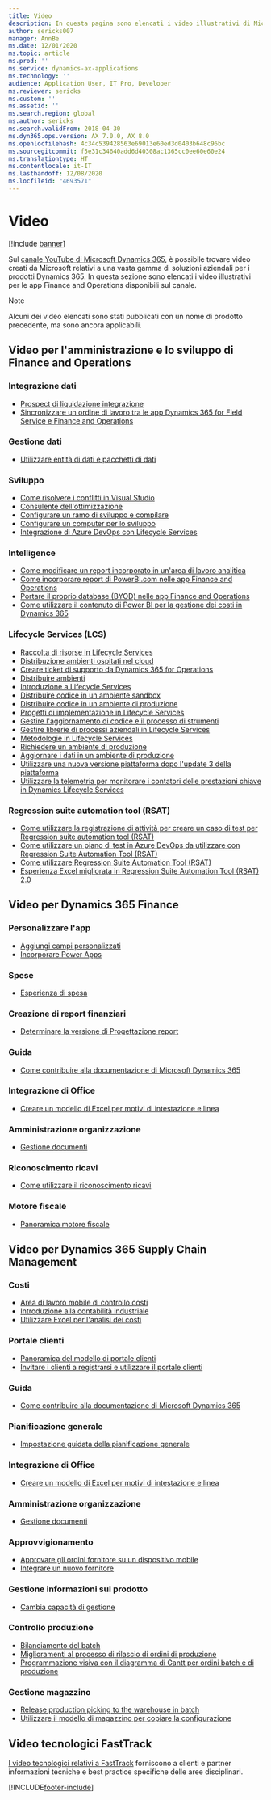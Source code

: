 ```yaml
---
title: Video
description: In questa pagina sono elencati i video illustrativi di Microsoft e quelli tecnologici relativi alle app Finance and Operations disponibili su YouTube e altri siti.
author: sericks007
manager: AnnBe
ms.date: 12/01/2020
ms.topic: article
ms.prod: ''
ms.service: dynamics-ax-applications
ms.technology: ''
audience: Application User, IT Pro, Developer
ms.reviewer: sericks
ms.custom: ''
ms.assetid: ''
ms.search.region: global
ms.author: sericks
ms.search.validFrom: 2018-04-30
ms.dyn365.ops.version: AX 7.0.0, AX 8.0
ms.openlocfilehash: 4c34c539428563e69013e60ed3d0403b648c96bc
ms.sourcegitcommit: f5e31c34640add6d40308ac1365cc0ee60e60e24
ms.translationtype: HT
ms.contentlocale: it-IT
ms.lasthandoff: 12/08/2020
ms.locfileid: "4693571"
---
```

# <a name="videos"></a>Video 

[!include [banner](../includes/banner.md)]

Sul [canale YouTube di Microsoft Dynamics 365](https://www.youtube.com/channel/UCJGCg4rB3QSs8y_1FquelBQ), è possibile trovare video creati da Microsoft relativi a una vasta gamma di soluzioni aziendali per i prodotti Dynamics 365. In questa sezione sono elencati i video illustrativi per le app Finance and Operations disponibili sul canale.

> [!Note]
> Alcuni dei video elencati sono stati pubblicati con un nome di prodotto precedente, ma sono ancora applicabili.

## <a name="videos-for-finance-and-operations-development-and-administration"></a>Video per l'amministrazione e lo sviluppo di Finance and Operations

### <a name="data-integration"></a>Integrazione dati

- [Prospect di liquidazione integrazione](https://youtu.be/AVV9x5x-XCg)
- [Sincronizzare un ordine di lavoro tra le app Dynamics 365 for Field Service e Finance and Operations](https://www.youtube.com/watch?v=46ylO7raZAo&feature=youtu.be)

### <a name="data-management"></a>Gestione dati

- [Utilizzare entità di dati e pacchetti di dati](https://www.youtube.com/watch?v=UCyzbA41j8g&feature=youtu.be)

### <a name="development"></a>Sviluppo

- [Come risolvere i conflitti in Visual Studio](https://youtu.be/4rxO0zUN2zU)
- [Consulente dell'ottimizzazione](https://www.youtube.com/watch?v=MRsAzgFCUSQ&t=4s)
- [Configurare un ramo di sviluppo e compilare](https://www.youtube.com/watch?v=qXLd-NMx9OY)
- [Configurare un computer per lo sviluppo](https://www.youtube.com/watch?v=cqp9MetfiyM)
- [Integrazione di Azure DevOps con Lifecycle Services](https://www.youtube.com/watch?v=0QyyyUp1zHQ&t=1s)

### <a name="intelligence"></a>Intelligence

- [Come modificare un report incorporato in un'area di lavoro analitica](https://youtu.be/_8WlwmSggcQ)
- [Come incorporare report di PowerBI.com nelle app Finance and Operations](https://youtu.be/gGWuNJDoi-M)
- [Portare il proprio database (BYOD) nelle app Finance and Operations](https://www.youtube.com/watch?v=-MaxtBJu2_o&feature=youtu.be)
- [Come utilizzare il contenuto di Power BI per la gestione dei costi in Dynamics 365](https://www.youtube.com/watch?v=5jWHnM_C7WM&feature=youtu.be)

### <a name="lifecycle-services-lcs"></a>Lifecycle Services (LCS)

- [Raccolta di risorse in Lifecycle Services](https://www.youtube.com/watch?v=z-2xMRa1nOs)
- [Distribuzione ambienti ospitati nel cloud](https://www.youtube.com/watch?v=igjVt1lbyLQ&t=17s)
- [Creare ticket di supporto da Dynamics 365 for Operations](https://www.youtube.com/watch?v=avENUYBTBlA&t=2s)
- [Distribuire ambienti](https://www.youtube.com/watch?v=FUROjGuhQEA&t=68s)
- [Introduzione a Lifecycle Services](https://www.youtube.com/watch?v=qLBjKAPaqN4&t=24s)
- [Distribuire codice in un ambiente sandbox](https://www.youtube.com/watch?v=5azLeOO078k)
- [Distribuire codice in un ambiente di produzione](https://www.youtube.com/watch?v=ogXo-saZkmE&t=2s)
- [Progetti di implementazione in Lifecycle Services](https://www.youtube.com/watch?v=V1vVOgcTuw4&t=18s)
- [Gestire l'aggiornamento di codice e il processo di strumenti](https://www.youtube.com/watch?v=M-AtR6ocYM8&feature=youtu.be)
- [Gestire librerie di processi aziendali in Lifecycle Services](https://www.youtube.com/watch?v=S5msxj-2-x0)
- [Metodologie in Lifecycle Services](https://www.youtube.com/watch?v=YRMJ15DvgZ8)
- [Richiedere un ambiente di produzione](https://www.youtube.com/watch?v=5j1GapLr3MY&feature=youtu.be)
- [Aggiornare i dati in un ambiente di produzione](https://www.youtube.com/watch?v=VCd5SgkYPTw)
- [Utilizzare una nuova versione piattaforma dopo l'update 3 della piattaforma](https://www.youtube.com/watch?v=nkiKP2Au6OQ&feature=youtu.be)
- [Utilizzare la telemetria per monitorare i contatori delle prestazioni chiave in Dynamics Lifecycle Services](https://www.youtube.com/watch?v=18u6SC8GeFY&feature=youtu.be)

### <a name="regression-suite-automation-tool-rsat"></a>Regression suite automation tool (RSAT)

- [Come utilizzare la registrazione di attività per creare un caso di test per Regression suite automation tool (RSAT)](https://youtu.be/bBr4BXAxTNI)
- [Come utilizzare un piano di test in Azure DevOps da utilizzare con Regression Suite Automation Tool (RSAT)](https://youtu.be/3jIuBleAnQk) 
- [Come utilizzare Regression Suite Automation Tool (RSAT)](https://youtu.be/uhN9JItzGAk)
- [Esperienza Excel migliorata in Regression Suite Automation Tool (RSAT) 2.0](https://youtu.be/fcEkSIVQ1Bg)


## <a name="videos-for-dynamics-365-finance"></a>Video per Dynamics 365 Finance

### <a name="customize-the-app"></a>Personalizzare l'app
- [Aggiungi campi personalizzati](https://www.youtube.com/watch?v=gWSGZI9Vtnc)
- [Incorporare Power Apps](https://www.youtube.com/watch?v=x3qyA1bH-NY)

### <a name="expenses"></a>Spese
- [Esperienza di spesa](https://youtu.be/Ocy-MsTvEE0)

### <a name="financial-reporting"></a>Creazione di report finanziari
- [Determinare la versione di Progettazione report](https://www.youtube.com/embed/icfA5Q3kp4w)

### <a name="help-system"></a>Guida

- [Come contribuire alla documentazione di Microsoft Dynamics 365](https://youtu.be/m5djioozRbg)

### <a name="office-integration"></a>Integrazione di Office

- [Creare un modello di Excel per motivi di intestazione e linea](https://www.youtube.com/watch?v=RTicLb-6dbI&feature=youtu.be)

### <a name="organization-administration"></a>Amministrazione organizzazione

- [Gestione documenti](https://www.youtube.com/watch?v=p4rl1CkiLN4&feature=youtu.be)

### <a name="revenue-recognition"></a>Riconoscimento ricavi
- [Come utilizzare il riconoscimento ricavi](https://youtu.be/v3amIsiqvoo)

### <a name="tax-engine"></a>Motore fiscale

- [Panoramica motore fiscale](https://www.youtube.com/watch?v=jAFpEBOtNWI&feature=youtu.be)


## <a name="videos-for-dynamics-365-supply-chain-management"></a>Video per Dynamics 365 Supply Chain Management

### <a name="costs"></a>Costi
- [Area di lavoro mobile di controllo costi](https://youtu.be/imsuTg8rUVk)
- [Introduzione alla contabilità industriale](https://youtu.be/1pUDtJQZ8FU)
- [Utilizzare Excel per l'analisi dei costi](https://youtu.be/-HKHYdClvx8)

### <a name="customer-portal"></a>Portale clienti
- [Panoramica del modello di portale clienti](https://youtu.be/nPrqoLuHfV8)
- [Invitare i clienti a registrarsi e utilizzare il portale clienti](https://youtu.be/drGUYHX9QIQ)

### <a name="help-system"></a>Guida

- [Come contribuire alla documentazione di Microsoft Dynamics 365](https://youtu.be/m5djioozRbg)

### <a name="master-planning"></a>Pianificazione generale
- [Impostazione guidata della pianificazione generale](https://youtu.be/c-e6n-8rZb4)

### <a name="office-integration"></a>Integrazione di Office

- [Creare un modello di Excel per motivi di intestazione e linea](https://www.youtube.com/watch?v=RTicLb-6dbI&feature=youtu.be)

### <a name="organization-administration"></a>Amministrazione organizzazione

- [Gestione documenti](https://www.youtube.com/watch?v=p4rl1CkiLN4&feature=youtu.be)

### <a name="procurement-and-sourcing"></a>Approvvigionamento

- [Approvare gli ordini fornitore su un dispositivo mobile](https://youtu.be/gZ-gOlJe7H8)
- [Integrare un nuovo fornitore](https://www.youtube.com/watch?v=0KUc3AGaTKk&feature=youtu.be)

### <a name="product-information-management"></a>Gestione informazioni sul prodotto
- [Cambia capacità di gestione](https://youtu.be/N313FqvRuBc)

### <a name="production-control"></a>Controllo produzione

- [Bilanciamento del batch](https://www.youtube.com/watch?v=4SNLWsU9KyI&feature=youtu.be)
- [Miglioramenti al processo di rilascio di ordini di produzione](https://www.youtube.com/watch?v=Rm3ojAz6Zu0&feature=youtu.be)
- [Programmazione visiva con il diagramma di Gantt per ordini batch e di produzione](https://youtu.be/BtbuShkGj4I)


### <a name="warehouse-management"></a>Gestione magazzino

- [Release production picking to the warehouse in batch](https://youtu.be/8urAJn50dQ8)
- [Utilizzare il modello di magazzino per copiare la configurazione](https://www.youtube.com/watch?v=K2WIfFlqJYs&feature=youtu.be)

## <a name="fasttrack-tech-talks"></a>Video tecnologici FastTrack

[I video tecnologici relativi a FastTrack](https://community.dynamics.com/365/b/techtalks?c=Finance%20and%20Operations) forniscono a clienti e partner informazioni tecniche e best practice specifiche delle aree disciplinari.




[!INCLUDE[footer-include](../../../includes/footer-banner.md)]